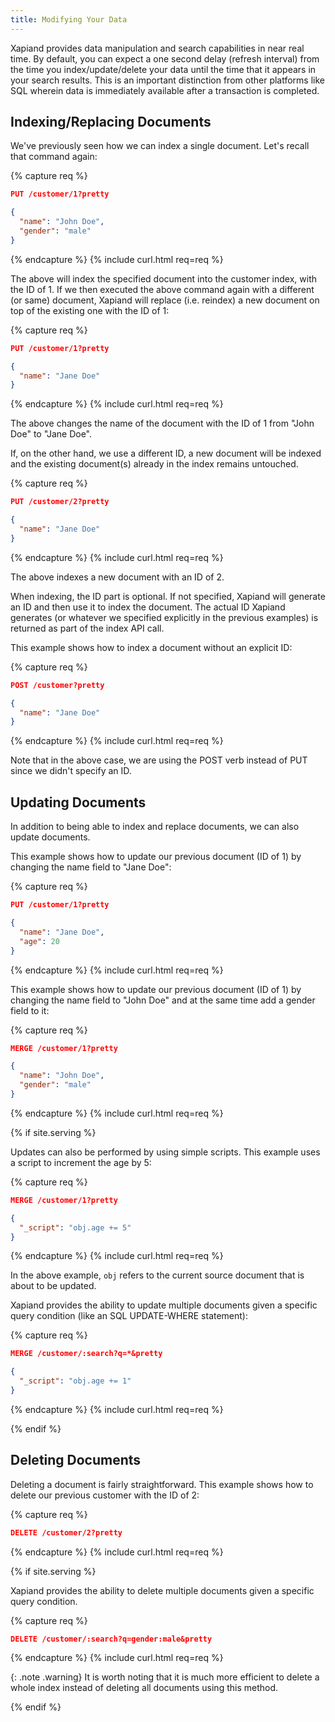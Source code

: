 ```yaml
---
title: Modifying Your Data
---
```


Xapiand provides data manipulation and search capabilities in near real time.
By default, you can expect a one second delay (refresh interval) from the time
you index/update/delete your data until the time that it appears in your search
results. This is an important distinction from other platforms like SQL wherein
data is immediately available after a transaction is completed.

## Indexing/Replacing Documents

We've previously seen how we can index a single document. Let's recall that
command again:

{% capture req %}
```json
PUT /customer/1?pretty

{
  "name": "John Doe",
  "gender": "male"
}
```
{% endcapture %}
{% include curl.html req=req %}

The above will index the specified document into the customer index, with the
ID of 1. If we then executed the above command again with a different (or same)
document, Xapiand will replace (i.e. reindex) a new document on top of the
existing one with the ID of 1:

{% capture req %}
```json
PUT /customer/1?pretty

{
  "name": "Jane Doe"
}
```
{% endcapture %}
{% include curl.html req=req %}

The above changes the name of the document with the ID of 1 from "John Doe" to
"Jane Doe".

If, on the other hand, we use a different ID, a new document will be indexed
and the existing document(s) already in the index remains untouched.

{% capture req %}
```json
PUT /customer/2?pretty

{
  "name": "Jane Doe"
}
```
{% endcapture %}
{% include curl.html req=req %}

The above indexes a new document with an ID of 2.

When indexing, the ID part is optional. If not specified, Xapiand will generate
an ID and then use it to index the document. The actual ID Xapiand generates
(or whatever we specified explicitly in the previous examples) is returned as
part of the index API call.

This example shows how to index a document without an explicit ID:

{% capture req %}
```json
POST /customer?pretty

{
  "name": "Jane Doe"
}
```
{% endcapture %}
{% include curl.html req=req %}

Note that in the above case, we are using the POST verb instead of PUT since we
didn't specify an ID.


## Updating Documents

In addition to being able to index and replace documents, we can also update
documents.

This example shows how to update our previous document (ID of 1) by changing
the name field to "Jane Doe":

{% capture req %}
```json
PUT /customer/1?pretty

{
  "name": "Jane Doe",
  "age": 20
}
```
{% endcapture %}
{% include curl.html req=req %}

This example shows how to update our previous document (ID of 1) by changing
the name field to "John Doe" and at the same time add a gender field to it:

{% capture req %}
```json
MERGE /customer/1?pretty

{
  "name": "John Doe",
  "gender": "male"
}
```
{% endcapture %}
{% include curl.html req=req %}

{% if site.serving %}

<!-- TODO: Implement feature -->
Updates can also be performed by using simple scripts. This example uses a
script to increment the age by 5:

{% capture req %}
```json
MERGE /customer/1?pretty

{
  "_script": "obj.age += 5"
}
```
{% endcapture %}
{% include curl.html req=req %}

In the above example, `obj` refers to the current source document that is about
to be updated.

<!-- TODO: Implement feature -->
Xapiand provides the ability to update multiple documents given a specific
query condition (like an SQL UPDATE-WHERE statement):

{% capture req %}
```json
MERGE /customer/:search?q=*&pretty

{
  "_script": "obj.age += 1"
}
```
{% endcapture %}
{% include curl.html req=req %}

{% endif %}


## Deleting Documents

Deleting a document is fairly straightforward. This example shows how to delete
our previous customer with the ID of 2:

{% capture req %}
```json
DELETE /customer/2?pretty
```
{% endcapture %}
{% include curl.html req=req %}

{% if site.serving %}

<!-- TODO: Implement feature -->
Xapiand provides the ability to delete multiple documents given a specific
query condition.

{% capture req %}
```json
DELETE /customer/:search?q=gender:male&pretty
```
{% endcapture %}
{% include curl.html req=req %}

{: .note .warning}
It is worth noting that it is much more efficient to delete a
whole index instead of deleting all documents using this method.

{% endif %}
